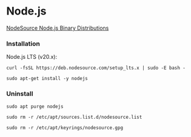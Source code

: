 # Node.js

[NodeSource Node.js Binary Distributions](https://github.com/nodesource/distributions)

### Installation

Node.js LTS (v20.x):

```shell
curl -fsSL https://deb.nodesource.com/setup_lts.x | sudo -E bash -
```

```shell
sudo apt-get install -y nodejs
```

### Uninstall

```shell
sudo apt purge nodejs
```

```shell
sudo rm -r /etc/apt/sources.list.d/nodesource.list
```

```shell
sudo rm -r /etc/apt/keyrings/nodesource.gpg
```
